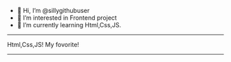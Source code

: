 - 👋 Hi, I’m @sillygithubuser
- 👀 I’m interested in Frontend project
- 🌱 I’m currently learning Html,Css,JS.
*****
Html,Css,JS! My fovorite!
*****
